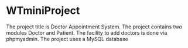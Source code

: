 # WTminiProject

The project title is Doctor Appointment System.
The project contains two modules Doctor and Patient.
The facility to add doctors is done via phpmyadmin. 
The project uses a MySQL database
